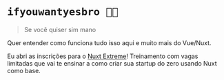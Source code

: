 # `ifyouwantyesbro 👍🏻`

> Se você quiser sim mano

Quer entender como funciona tudo isso aqui e muito mais do Vue/Nuxt.

Eu abri as inscrições para o [Nuxt Extreme](https://luckyhackers.academy/course/nuxt-extreme)!
Treinamento com vagas limitadas que vai te ensinar a como criar sua startup do zero usando Nuxt como base.
